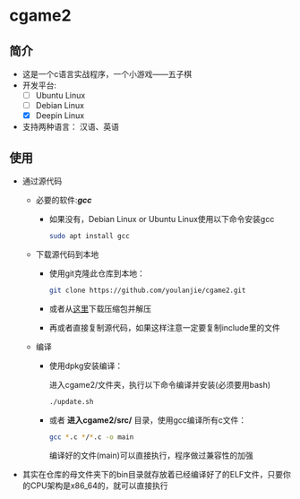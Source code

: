 # cgame2

## 简介

- 这是一个c语言实战程序，一个小游戏——五子棋
- 开发平台:
  - [ ] Ubuntu Linux
  - [ ] Debian Linux
  - [x] Deepin Linux
- 支持两种语言： 汉语、英语

## 使用

- 通过源代码
  - 必要的软件:***gcc***
    - 如果没有，Debian Linux or Ubuntu Linux使用以下命令安装gcc

      ``` sh
      sudo apt install gcc
      ```

  - 下载源代码到本地
    - 使用git克隆此仓库到本地：

      ``` sh
      git clone https://github.com/youlanjie/cgame2.git
      ```

    - 或者从[这里](https://github.com/YouLanjie/cgame2/archive/refs/heads/main.zip)下载压缩包并解压
    - 再或者直接复制源代码，如果这样注意一定要复制include里的文件
  - 编译
    - 使用dpkg安装编译：

      进入cgame2/文件夹，执行以下命令编译并安装(必须要用bash)

      ``` sh
      ./update.sh
      ```

    - 或者 **进入cgame2/src/** 目录，使用gcc编译所有c文件：

      ``` sh
      gcc *.c */*.c -o main
      ```

      编译好的文件(main)可以直接执行，程序做过兼容性的加强

- 其实在仓库的母文件夹下的bin目录就存放着已经编译好了的ELF文件，只要你的CPU架构是x86\_64的，就可以直接执行
